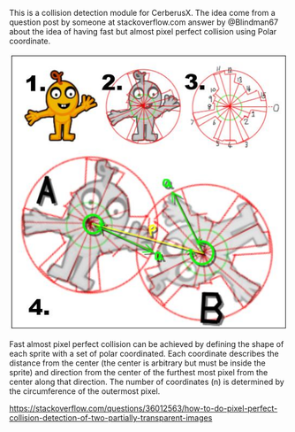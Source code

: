 This is a collision detection module for CerberusX. The idea come from a question post by someone at stackoverflow.com answer by @Blindman67 about the idea of having fast but almost pixel perfect collision using Polar coordinate. 

![polarcollision_concept](polarcollision_concept.jpg)

Fast almost pixel perfect collision can be achieved by defining the shape of each sprite with a set of polar coordinated. Each coordinate describes the distance from the center (the center is arbitrary but must be inside the sprite) and direction from the center of the furthest most pixel from the center along that direction. The number of coordinates (n) is determined by the circumference of the outermost pixel. 

https://stackoverflow.com/questions/36012563/how-to-do-pixel-perfect-collision-detection-of-two-partially-transparent-images




